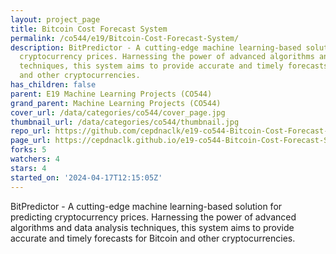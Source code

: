 ```yaml
---
layout: project_page
title: Bitcoin Cost Forecast System
permalink: /co544/e19/Bitcoin-Cost-Forecast-System/
description: BitPredictor - A cutting-edge machine learning-based solution for predicting
  cryptocurrency prices. Harnessing the power of advanced algorithms and data analysis
  techniques, this system aims to provide accurate and timely forecasts for Bitcoin
  and other cryptocurrencies.
has_children: false
parent: E19 Machine Learning Projects (CO544)
grand_parent: Machine Learning Projects (CO544)
cover_url: /data/categories/co544/cover_page.jpg
thumbnail_url: /data/categories/co544/thumbnail.jpg
repo_url: https://github.com/cepdnaclk/e19-co544-Bitcoin-Cost-Forecast-System
page_url: https://cepdnaclk.github.io/e19-co544-Bitcoin-Cost-Forecast-System
forks: 5
watchers: 4
stars: 4
started_on: '2024-04-17T12:15:05Z'
---
```


BitPredictor - A cutting-edge machine learning-based solution for predicting cryptocurrency prices. Harnessing the power of advanced algorithms and data analysis techniques, this system aims to provide accurate and timely forecasts for Bitcoin and other cryptocurrencies.